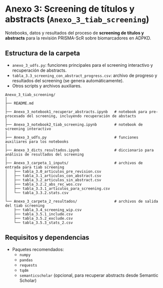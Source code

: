 # Anexo 3: Screening de títulos y abstracts (`Anexo_3_tiab_screening`)

Notebooks, datos y resultados del proceso de **screening de títulos y abstracts** para la revisión PRISMA-ScR sobre biomarcadores en ADPKD.

## Estructura de la carpeta

- `anexo_3_udfs.py`: funciones principales para el screening interactivo y recuperación de abstracts.
- `tabla_3.3_screening_con_abstract_progress.csv`: archivo de progreso y resultados del screening (se genera automáticamente).
- Otros scripts y archivos auxiliares.

```
Anexo_3_tiab_screening/
│
├── README.md
│
├── Anexo_3_notebook1_recuperar_abstracts.ipynb   # notebook para pre-procesado del screening, incluyendo recuperación de abstacts
│
├── Anexo_3_notebook2_tiab_screening.ipynb        # notebook de screening interactivo
│
├── Anexo_3_udfs.py                               # funciones auxiliares para los notebooks
│
├── Anexo_3_dicts_resultados.ipynb                # diccionario para análisis de resultados del screening
│
├── Anexo_3_carpeta_1_inputs/                     # archivos de entrada para tiab screening
│   ├── tabla_3.0_articulos_pre_revision.csv
│   ├── tabla_3.1_articulos_con_abstract.csv
│   ├── tabla_3.2_articulos_sin_abstract.csv
│   ├── tabla_3.2.2_abs_rec_wos.csv
│   ├── tabla_3.3.1_articulos_para_screening.csv
│   └── tabla_3.3.2.stats.csv
│
└── Anexo_3_carpeta_2_resultados/                 # archivos de salida del tiab screening
    ├── tabla_3.4_screening_wip.csv
    ├── tabla_3.5.1_include.csv
    ├── tabla_3.5.2_exclude.csv
    └── tabla_3.5.3_stats_2.csv
```

## Requisitos y dependencias

- Paquetes recomendados:
  - `numpy`
  - `pandas`
  - `requests`
  - `tqdm`
  - `semanticscholar` (opcional, para recuperar abstracts desde Semantic Scholar)
